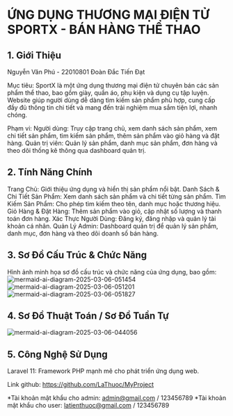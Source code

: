 # ỨNG DỤNG THƯƠNG MẠI ĐIỆN TỬ SPORTX - BÁN HÀNG THỂ THAO
## 1. Giới Thiệu
Nguyễn Văn Phú - 22010801
Đoàn Đắc Tiến Đạt 

Mục tiêu:
SportX là một ứng dụng thương mại điện tử chuyên bán các sản phẩm thể thao, bao gồm giày, quần áo, phụ kiện và dụng cụ tập luyện. Website giúp người dùng dễ dàng tìm kiếm sản phẩm phù hợp, cung cấp đầy đủ thông tin chi tiết và mang đến trải nghiệm mua sắm tiện lợi, nhanh chóng.

Phạm vi:
Người dùng:
Truy cập trang chủ, xem danh sách sản phẩm, xem chi tiết sản phẩm, tìm kiếm sản phẩm, thêm sản phẩm vào giỏ hàng và đặt hàng.
Quản trị viên:
Quản lý sản phẩm, danh mục sản phẩm, đơn hàng và theo dõi thống kê thông qua dashboard quản trị.
## 2. Tính Năng Chính
Trang Chủ: Giới thiệu ứng dụng và hiển thị sản phẩm nổi bật.
Danh Sách & Chi Tiết Sản Phẩm: Xem danh sách sản phẩm và chi tiết từng sản phẩm.
Tìm Kiếm Sản Phẩm: Cho phép tìm kiếm theo tên, danh mục hoặc thương hiệu.
Giỏ Hàng & Đặt Hàng: Thêm sản phẩm vào giỏ, cập nhật số lượng và thanh toán đơn hàng.
Xác Thực Người Dùng: Đăng ký, đăng nhập và quản lý tài khoản cá nhân.
Quản Lý Admin:
Dashboard quản trị để quản lý sản phẩm, danh mục, đơn hàng và theo dõi doanh số bán hàng.
## 3. Sơ Đồ Cấu Trúc & Chức Năng
Hình ảnh minh họa sơ đồ cấu trúc và chức năng của ứng dụng, bao gồm:
![mermaid-ai-diagram-2025-03-06-051454](https://github.com/user-attachments/assets/4d7979ec-4758-448b-b16e-4c825f1f28b7)
![mermaid-ai-diagram-2025-03-06-051201](https://github.com/user-attachments/assets/142794c5-dd52-4483-b6c3-54fae24dbc14)
![mermaid-ai-diagram-2025-03-06-051827](https://github.com/user-attachments/assets/238f1dfd-97d4-4998-a2c0-4d90d1cd1ed2)
## 4. Sơ Đồ Thuật Toán / Sơ Đồ Tuần Tự
![mermaid-ai-diagram-2025-03-06-044056](https://github.com/user-attachments/assets/b24af279-b82a-471d-b852-a65aaf45640d)
## 5. Công Nghệ Sử Dụng
Laravel 11: Framework PHP mạnh mẽ cho phát triển ứng dụng web.

Link github: https://github.com/LaThuoc/MyProject


*Tài khoản mật khẩu cho admin: admin@gmail.com / 123456789
*Tài khoản mật khẩu cho user: latienthuoc@gmail.com / 123456789



